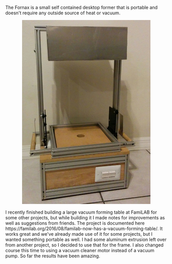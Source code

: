 The Fornax is a small self contained desktop former that is portable and doesn't require any outside source of heat or vacuum.
<p align="center">
  <img src="/images/fornax2.jpg" width="400" />
  
</p>
I recently finished building a large vacuum forming table at FamiLAB for some other projects, but while building it I made notes for improvements as well as suggestions from friends. The project is documented here https://familab.org/2016/08/familab-now-has-a-vacuum-forming-table/. It works great and we've already made use of it for some projects, but I wanted something portable as well. I had some aluminum extrusion left over from another project, so I decided to use that for the frame. I also changed course this time to using a vacuum cleaner motor instead of a vacuum pump. So far the results have been amazing.
